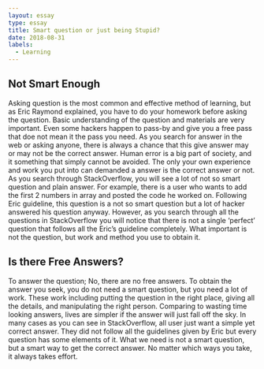 ```yaml
---
layout: essay
type: essay
title: Smart question or just being Stupid?
date: 2018-08-31
labels:
  - Learning
---
```


## Not Smart Enough
Asking question is the most common and effective method of learning, but as Eric Raymond explained, you have to do your homework before asking the question. Basic understanding of the question and materials are very important. Even some hackers happen to pass-by and give you a free pass that doe not mean it the pass you need. As you search for answer in the web or asking anyone, there is always a chance that this give answer may or may not be the correct answer. Human error is a big part of society, and it something that simply cannot be avoided. The only your own experience and work you put into can demanded a answer is the correct answer or not. As you search through StackOverflow, you will see a lot of not so smart question and plain answer. For example, there is a user who wants to add the first 2 numbers in array and posted the code he worked on. Following Eric guideline, this question is a not so smart question but a lot of hacker answered his question anyway. However, as you search through all the questions in StackOverflow you will notice that there is not a single ‘perfect’ question that follows all the Eric’s guideline completely. What important is not the question, but work and method you use to obtain it.

## Is there Free Answers?
To answer the question; No, there are no free answers. To obtain the answer you seek, you do not need a smart question, but you need a lot of work. These work including putting the question in the right place, giving all the details, and manipulating the right person. Comparing to wasting time looking answers, lives are simpler if the answer will just fall off the sky. In many cases as you can see in StackOverflow, all user just want a simple yet correct answer. They did not follow all the guidelines given by Eric but every question has some elements of it. What we need is not a smart question, but a smart way to get the correct answer. No matter which ways you take, it always takes effort.
